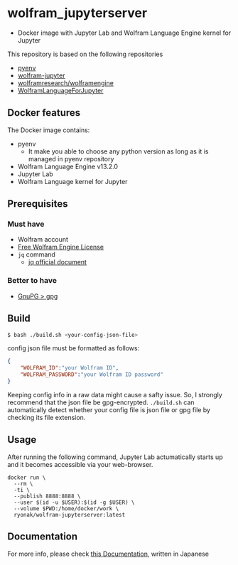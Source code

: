 # wolfram_jupyterserver

- Docker image with Jupyter Lab and Wolfram Language Engine kernel for Jupyter

This repository is based on the following repositories

- [pyenv](https://github.com/pyenv/pyenv)
- [wolfram-jupyter](https://github.com/matthewfeickert/wolfram-jupyter)
- [wolframresearch/wolframengine](https://hub.docker.com/r/wolframresearch/wolframengine)
- [WolframLanguageForJupyter](https://github.com/WolframResearch/WolframLanguageForJupyter)


## Docker features

The Docker image contains:

- pyenv
    - It make you able to choose any python version as long as it is managed in pyenv repository
- Wolfram Language Engine v13.2.0
- Jupyter Lab
- Wolfram Language kernel for Jupyter


## Prerequisites
### Must have

- Wolfram account
- [Free Wolfram Engine License ](https://www.wolfram.com/engine/free-license/)
- `jq` command
    - [jq official document](https://jqlang.github.io/jq/)

### Better to have

- [GnuPG > gpg](https://www.gnupg.org/documentation/manuals/gnupg24/gpg.1.html)

## Build

```bash
$ bash ./build.sh <your-config-json-file>
```

config json file must be formatted as follows:

```json
{
    "WOLFRAM_ID":"your Wolfram ID",
    "WOLFRAM_PASSWORD":"your Wolfram ID password"
}
```

Keeping config info in a raw data might cause a safty issue. So, I strongly recommend that
the json file be gpg-encrypted. `./build.sh` can automatically detect whether your config file is json file or gpg file 
by checking its file extension.


## Usage

After running the following command, Jupyter Lab actumatically starts up and it becomes accessible via your web-browser.

```
docker run \
  --rm \
  -ti \
  --publish 8888:8888 \
  --user $(id -u $USER):$(id -g $USER) \
  --volume $PWD:/home/docker/work \
  ryonak/wolfram-jupyterserver:latest
```

## Documentation

For more info, please check [this Documentation](https://ryonakagami.github.io/2023/03/09/wolfram-engine-setup/), written in Japanese
